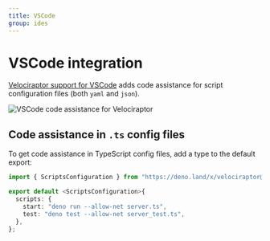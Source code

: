 ```yaml
---
title: VSCode
group: ides
---
```

# VSCode integration

[Velociraptor support for VSCode](https://marketplace.visualstudio.com/items?itemName=umbo.vscode-velociraptor) adds
code assistance for script configuration files (both `yaml` and `json`).

![VSCode code assistance for Velociraptor](/images/vscode.png)

## Code assistance in `.ts` config files

To get code assistance in TypeScript config files, add a type to the default export:

```typescript
import { ScriptsConfiguration } from "https://deno.land/x/velociraptor@1.0.0-beta.17/mod.ts";

export default <ScriptsConfiguration>{
  scripts: {
    start: "deno run --allow-net server.ts",
    test: "deno test --allow-net server_test.ts",
  },
};
```
